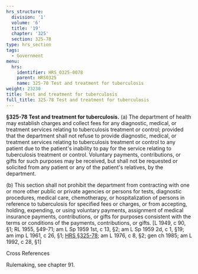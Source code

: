 ```yaml
---
hrs_structure:
  division: '1'
  volume: '6'
  title: '19'
  chapter: '325'
  section: 325-78
type: hrs_section
tags:
  - Government
menu:
  hrs:
    identifier: HRS_0325-0078
    parent: HRS0325
    name: 325-78 Test and treatment for tuberculosis
weight: 23230
title: Test and treatment for tuberculosis
full_title: 325-78 Test and treatment for tuberculosis
---
```

**§325-78 Test and treatment for tuberculosis.** (a) The department of health may establish charges and collect fees for any diagnostic, medical, or treatment services relating to tuberculosis treatment or control; provided that the department shall not refuse to provide diagnostic, medical, or treatment services relating to tuberculosis treatment or control to any patient due to the patient's inability to pay for the service relating to tuberculosis treatment or control. Voluntary payments, contributions, or gifts for such purposes may be received, but shall not be requested or solicited from any patient or any of the patient's relatives, by the department.

(b) This section shall not prohibit the department from contracting with one or more other public or private agencies or persons for tests, diagnostic procedures, medical care, chemotherapy, or hospitalization of persons in reference to tuberculosis for specified fees or charges, or from accepting, holding, expending, or using voluntary payments, assignment of medical insurance payments, contributions, or gifts for purposes consistent with the terms or conditions of the payments, contributions, or gifts. [L 1949, c 90, §1; RL 1955, §49-71; am L Sp 1959 1st, c 13, §2; am L Sp 1959 2d, c 1, §19; am imp L 1961, c 26, §1; [HRS §325-78](/title-19/chapter-325/section-325-78/); am L 1976, c 8, §2; gen ch 1985; am L 1992, c 28, §1]

Cross References

Rulemaking, see chapter 91.